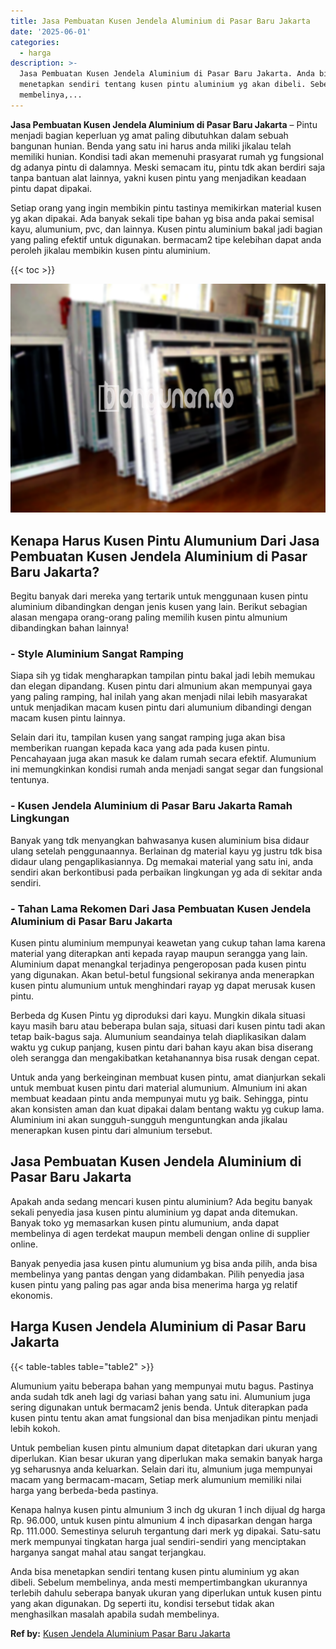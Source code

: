 ```yaml
---
title: Jasa Pembuatan Kusen Jendela Aluminium di Pasar Baru Jakarta
date: '2025-06-01'
categories:
  - harga
description: >-
  Jasa Pembuatan Kusen Jendela Aluminium di Pasar Baru Jakarta. Anda bisa
  menetapkan sendiri tentang kusen pintu aluminium yg akan dibeli. Sebelum
  membelinya,...
---
```


**Jasa Pembuatan Kusen Jendela Aluminium di Pasar Baru Jakarta** – Pintu menjadi bagian keperluan yg amat paling dibutuhkan dalam sebuah bangunan hunian. Benda yang satu ini harus anda miliki jikalau telah memiliki hunian. Kondisi tadi akan memenuhi prasyarat rumah yg fungsional dg adanya pintu di dalamnya. Meski semacam itu, pintu tdk akan berdiri saja tanpa bantuan alat lainnya, yakni kusen pintu yang menjadikan keadaan pintu dapat dipakai.

Setiap orang yang ingin membikin pintu tastinya memikirkan material kusen yg akan dipakai. Ada banyak sekali tipe bahan yg bisa anda pakai semisal kayu, alumunium, pvc, dan lainnya. Kusen pintu aluminium bakal jadi bagian yang paling efektif untuk digunakan. bermacam2 tipe kelebihan dapat anda peroleh jikalau membikin kusen pintu aluminium.

{{< toc >}}

![Jasa Pembuatan Kusen Jendela Aluminium di Pasar Baru Jakarta](/images/harga-kusen-jendela-alumunium-25.png)

## Kenapa Harus Kusen Pintu Alumunium Dari Jasa Pembuatan Kusen Jendela Aluminium di Pasar Baru Jakarta?

Begitu banyak dari mereka yang tertarik untuk menggunaan kusen pintu aluminium dibandingkan dengan jenis kusen yang lain. Berikut sebagian alasan mengapa orang-orang paling memilih kusen pintu almunium dibandingkan bahan lainnya!

### \- Style Aluminium Sangat Ramping

Siapa sih yg tidak mengharapkan tampilan pintu bakal jadi lebih memukau dan elegan dipandang. Kusen pintu dari almunium akan mempunyai gaya yang paling ramping, hal inilah yang akan menjadi nilai lebih masyarakat untuk menjadikan macam kusen pintu dari alumunium dibandingi dengan macam kusen pintu lainnya.

Selain dari itu, tampilan kusen yang sangat ramping juga akan bisa memberikan ruangan kepada kaca yang ada pada kusen pintu. Pencahayaan juga akan masuk ke dalam rumah secara efektif. Alumunium ini memungkinkan kondisi rumah anda menjadi sangat segar dan fungsional tentunya.

### \- Kusen Jendela Aluminium di Pasar Baru Jakarta Ramah Lingkungan

Banyak yang tdk menyangkan bahwasanya kusen aluminium bisa didaur ulang setelah penggunaannya. Berlainan dg material kayu yg justru tdk bisa didaur ulang pengaplikasiannya. Dg memakai material yang satu ini, anda sendiri akan berkontibusi pada perbaikan lingkungan yg ada di sekitar anda sendiri.

### \- Tahan Lama Rekomen Dari Jasa Pembuatan Kusen Jendela Aluminium di Pasar Baru Jakarta

Kusen pintu aluminium mempunyai keawetan yang cukup tahan lama karena material yang diterapkan anti kepada rayap maupun serangga yang lain. Aluminium dapat menangkal terjadinya pengeroposan pada kusen pintu yang digunakan. Akan betul-betul fungsional sekiranya anda menerapkan kusen pintu alumunium untuk menghindari rayap yg dapat merusak kusen pintu.

Berbeda dg Kusen Pintu yg diproduksi dari kayu. Mungkin dikala situasi kayu masih baru atau beberapa bulan saja, situasi dari kusen pintu tadi akan tetap baik-bagus saja. Alumunium seandainya telah diaplikasikan dalam waktu yg cukup panjang, kusen pintu dari bahan kayu akan bisa diserang oleh serangga dan mengakibatkan ketahanannya bisa rusak dengan cepat.

Untuk anda yang berkeinginan membuat kusen pintu, amat dianjurkan sekali untuk membuat kusen pintu dari material alumunium. Almunium ini akan membuat keadaan pintu anda mempunyai mutu yg baik. Sehingga, pintu akan konsisten aman dan kuat dipakai dalam bentang waktu yg cukup lama. Aluminium ini akan sungguh-sungguh menguntungkan anda jikalau menerapkan kusen pintu dari almunium tersebut.

## Jasa Pembuatan Kusen Jendela Aluminium di Pasar Baru Jakarta

Apakah anda sedang mencari kusen pintu aluminium? Ada begitu banyak sekali penyedia jasa kusen pintu aluminium yg dapat anda ditemukan. Banyak toko yg memasarkan kusen pintu alumunium, anda dapat membelinya di agen terdekat maupun membeli dengan online di supplier online.

Banyak penyedia jasa kusen pintu alumunium yg bisa anda pilih, anda bisa membelinya yang pantas dengan yang didambakan. Pilih penyedia jasa kusen pintu yang paling pas agar anda bisa menerima harga yg relatif ekonomis.

## Harga Kusen Jendela Aluminium di Pasar Baru Jakarta

{{< table-tables table="table2" >}}

Alumunium yaitu beberapa bahan yang mempunyai mutu bagus. Pastinya anda sudah tdk aneh lagi dg variasi bahan yang satu ini. Alumunium juga sering digunakan untuk bermacam2 jenis benda. Untuk diterapkan pada kusen pintu tentu akan amat fungsional dan bisa menjadikan pintu menjadi lebih kokoh.

Untuk pembelian kusen pintu almunium dapat ditetapkan dari ukuran yang diperlukan. Kian besar ukuran yang diperlukan maka semakin banyak harga yg seharusnya anda keluarkan. Selain dari itu, almunium juga mempunyai macam yang bermacam-macam, Setiap merk alumunium memiliki nilai harga yang berbeda-beda pastinya.

Kenapa halnya kusen pintu almunium 3 inch dg ukuran 1 inch dijual dg harga Rp. 96.000, untuk kusen pintu almunium 4 inch dipasarkan dengan harga Rp. 111.000. Semestinya seluruh tergantung dari merk yg dipakai. Satu-satu merk mempunyai tingkatan harga jual sendiri-sendiri yang menciptakan harganya sangat mahal atau sangat terjangkau.

Anda bisa menetapkan sendiri tentang kusen pintu aluminium yg akan dibeli. Sebelum membelinya, anda mesti mempertimbangkan ukurannya terlebih dahulu seberapa banyak ukuran yang diperlukan untuk kusen pintu yang akan digunakan. Dg seperti itu, kondisi tersebut tidak akan menghasilkan masalah apabila sudah membelinya.

**Ref by:** [Kusen Jendela Aluminium Pasar Baru Jakarta](https://id.wikipedia.org/wiki/Kusen)
